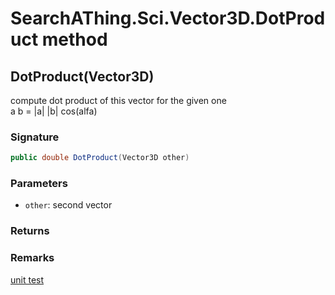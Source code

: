 # SearchAThing.Sci.Vector3D.DotProduct method
## DotProduct(Vector3D)
compute dot product of this vector for the given one            
            a b = |a| |b| cos(alfa)

### Signature
```csharp
public double DotProduct(Vector3D other)
```
### Parameters
- `other`: second vector

### Returns

### Remarks
[unit test](/test/Vector3D/Vector3DTest_0017.cs)
